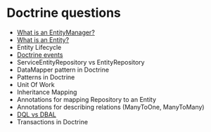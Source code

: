 # Doctrine questions
- [What is an EntityManager?](https://github.com/glaphire/interview_questions_and_answers/blob/main/src/doctrine/answers/what_is_an_entity_manager.md)
- [What is an Entity?](https://github.com/glaphire/interview_questions_and_answers/blob/main/src/doctrine/answers/what_is_an_entity.md)
- Entity Lifecycle
- [Doctrine events](https://github.com/glaphire/interview_questions_and_answers/blob/main/src/doctrine/answers/doctrine_events_list.md)
- ServiceEntityRepository vs EntityRepository
- DataMapper pattern in Doctrine
- Patterns in Doctrine
- Unit Of Work
- Inheritance Mapping
- Annotations for mapping Repository to an Entity
- Annotations for describing relations (ManyToOne, ManyToMany)
- [DQL vs DBAL](https://github.com/glaphire/interview_questions_and_answers/blob/main/src/doctrine/answers/dql_vs_dbal.md)
- Transactions in Doctrine